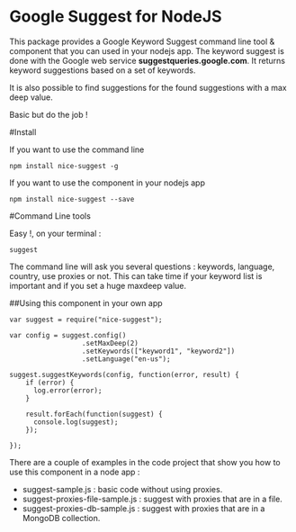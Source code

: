 # Google Suggest for NodeJS

This package provides a Google Keyword Suggest command line tool & component that you can used in your nodejs app.
The keyword suggest is done with the Google web service **suggestqueries.google.com**. It returns keyword suggestions based on a set of keywords.

It is also possible to find suggestions for the found suggestions with a max deep value.

Basic but do the job !

#Install

If you want to use the command line

```
npm install nice-suggest -g
```

If you want to use the component in your nodejs app
```
npm install nice-suggest --save
```


#Command Line tools

Easy !, on your terminal :

```
suggest
```

The command line will ask you several questions : keywords, language, country, use proxies or not.
This can take time if your keyword list is important and if you set a huge maxdeep value.



##Using this component in your own app

```
var suggest = require("nice-suggest");

var config = suggest.config()
                  .setMaxDeep(2)
                  .setKeywords(["keyword1", "keyword2"])
                  .setLanguage("en-us");

suggest.suggestKeywords(config, function(error, result) {
    if (error) {
      log.error(error);
    }

    result.forEach(function(suggest) {
      console.log(suggest);
    });

});

```



There are a couple of examples in the code project that show you how to use this component in a node app :
- suggest-sample.js : basic code without using proxies.
- suggest-proxies-file-sample.js : suggest with proxies that are in a file.
- suggest-proxies-db-sample.js : suggest with proxies that are in a MongoDB collection.
